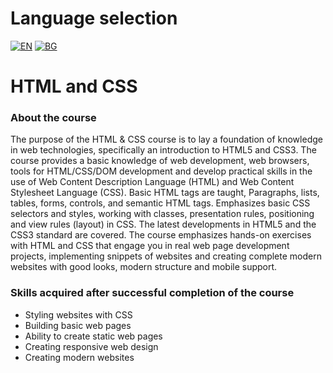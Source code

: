 # Language selection

[![EN](https://img.shields.io/badge/LANG-EN-blue.svg)](https://github.com/Ivan-Plamenov/MyCourses/blob/main/SoftUni/Python_Web_Developer/09_HTML_and_CSS/README.md)
[![BG](https://img.shields.io/badge/LANG-BG-red.svg)](https://github.com/Ivan-Plamenov/MyCourses/blob/main/SoftUni/Python_Web_Developer/09_HTML_and_CSS/README.bg.md)

# HTML and CSS

### About the course

The purpose of the HTML & CSS course is to lay a foundation of knowledge in web technologies, specifically an introduction to HTML5 and CSS3. The course provides a basic knowledge of web development, web 
browsers, tools for HTML/CSS/DOM development and develop practical skills in the use of Web Content Description Language (HTML) and Web Content Stylesheet Language (CSS). Basic HTML tags are taught, 
Paragraphs, lists, tables, forms, controls, and semantic HTML tags. Emphasizes basic CSS selectors and styles, working with classes, presentation rules, positioning and view rules 
(layout) in CSS. The latest developments in HTML5 and the CSS3 standard are covered. The course emphasizes hands-on exercises with HTML and CSS that engage you in real web page development projects, 
implementing snippets of websites and creating complete modern websites with good looks, modern structure and mobile support.

### Skills acquired after successful completion of the course

- Styling websites with CSS
- Building basic web pages
- Ability to create static web pages
- Creating responsive web design
- Creating modern websites
